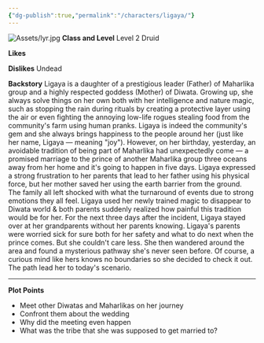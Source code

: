 ```yaml
---
{"dg-publish":true,"permalink":"/characters/ligaya/"}
---
```


![Assets/lyr.jpg](/img/user/Assets/lyr.jpg)
**Class and Level**
	Level 2 Druid

**Likes**
	

**Dislikes**
	Undead

**Backstory**
	Ligaya is a daughter of a prestigious leader (Father) of Maharlika group and a highly respected goddess (Mother) of Diwata. Growing up, she always solve things on her own both with her intelligence and nature magic, such as stopping the rain during rituals by creating a protective layer using the air or even fighting the annoying low-life rogues stealing food from the community's farm using human pranks. Ligaya is indeed the community's gem and she always brings happiness to the people around her (just like her name, Ligaya — meaning "joy"). However, on her birthday, yesterday, an avoidable tradition of being part of Maharlika had unexpectedly come — a promised marriage to the prince of another Maharlika group three oceans away from her home and it's going to happen in five days. Ligaya expressed a strong frustration to her parents that lead to her father using his physical force, but her mother saved her using the earth barrier from the ground. The family all left shocked with what the turnaround of events due to strong emotions they all feel. Ligaya used her newly trained magic to disappear to Diwata world & both parents suddenly realized how painful this tradition would be for her. For the next three days after the incident, Ligaya stayed over at her grandparents without her parents knowing. Ligaya's parents were worried sick for sure both for her safety and what to do next when the prince comes. But she couldn't care less. She then wandered around the area and found a mysterious pathway she's never seen before. Of course, a curious mind like hers knows no boundaries so she decided to check it out. The path lead her to today's scenario.


--------------------------------------------------------------------------

**Plot Points**
- Meet other Diwatas and Maharlikas on her journey
- Confront them about the wedding
- Why did the meeting even happen
- What was the tribe that she was supposed to get married to?